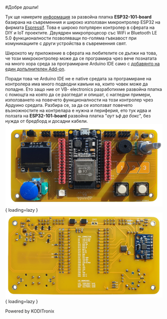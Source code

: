 #Добре дошли!

Тук ще намерите [информация](boardInfo.md)  за развойна платка  **ESP32-101-board** базирана на съвременния и широко използван микронтролер ESP32  на фирмата [Espressif](https://www.espressif.com/en/products/socs/esp32). Това е широко популярен контролер в сферата на DIY и IoT проектите. Двуядрен микропроцесор със WiFi и Bluetooth LE 5.0 функционалности позволяващи по-голяма гъвкавост при комуникациите с други устройства в съвременния свят. 

Широкото му приложение в сферата на любителите се дължи на това, че този микроконтролер може да се програмира чрез вече познатата на много хора среда за програмиране Arduino IDE само с [добавянто на един допълнителен  Add-on](ide-install.md). 

Поради това че Arduino IDE не е native средата за програмиране на контролера има много подводни камъни на, които човек може да попадне. Ето защо ние от VB- electronics разработихме развойна платка с помощта на която да се разгледат и опишат, с нагледни примери, използването на повечето функционалности на този контролер чрез Ардуино средата. Разбира се, за да се използват повечето възножностите на контрелара е нужна и периферия, ето тук идва и ползата на **ESP32-101-board** развойна платка "*аут ъф да бокс*", без нужда от бредборд и досадни кабели. 
![esp32-101-board_front](img/pcb_front_small.png){ loading=lazy }
![esp32-101-board_back](img/pcb_back_small.png){ loading=lazy }



Powered by KODITronix



